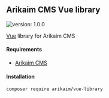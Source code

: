 ## Arikaim CMS Vue library
![version: 1.0.0](https://img.shields.io/github/release/arikaim/vue-library.svg)


[Vue](https://vuejs.org/) library for Arikaim CMS 


#### Requirements 
  * [Arikaim CMS](https://github.com/arikaim/arikaim)
  

#### Installation

```sh
composer require arikaim/vue-library
```
